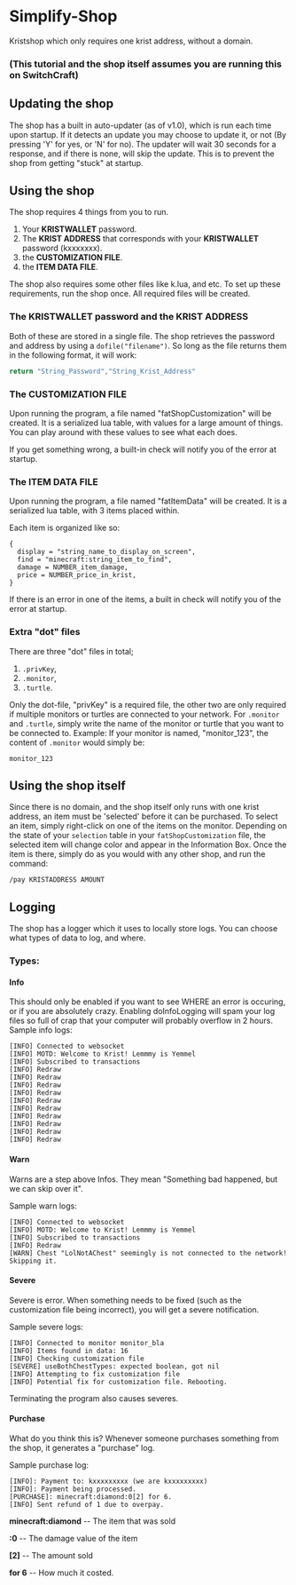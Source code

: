 # Simplify-Shop
Kristshop which only requires one krist address, without a domain.

### (This tutorial and the shop itself assumes you are running this on **SwitchCraft**)

## Updating the shop
The shop has a built in auto-updater (as of v1.0), which is run each time upon startup.  If it detects an update you may choose to update it, or not (By pressing 'Y' for yes, or 'N' for no).
The updater will wait 30 seconds for a response, and if there is none, will skip the update.  This is to prevent the shop from getting "stuck" at startup.

## Using the shop
The shop requires 4 things from you to run.
1. Your **KRISTWALLET** password.
2. The **KRIST ADDRESS** that corresponds with your **KRISTWALLET** password (kxxxxxxx).
3. the **CUSTOMIZATION FILE**.
4. the **ITEM DATA FILE**.

The shop also requires some other files like k.lua, and etc.
To set up these requirements, run the shop once.  All required files will be created.

### The KRISTWALLET password and the KRIST ADDRESS
Both of these are stored in a single file.  The shop retrieves the password and address by using a `dofile("filename")`.
So long as the file returns them in the following format, it will work:
```lua
return "String_Password","String_Krist_Address"
```

### The CUSTOMIZATION FILE
Upon running the program, a file named "fatShopCustomization" will be created.  It is a serialized lua table, with values for a large amount of things.
You can play around with these values to see what each does.

If you get something wrong, a built-in check will notify you of the error at startup.

### The ITEM DATA FILE
Upon running the program, a file named "fatItemData" will be created. It is a serialized lua table, with 3 items placed within.

Each item is organized like so:
```
{
  display = "string_name_to_display_on_screen",
  find = "minecraft:string_item_to_find",
  damage = NUMBER_item_damage,
  price = NUMBER_price_in_krist,
}
```
If there is an error in one of the items, a built in check will notify you of the error at startup.

### Extra "dot" files
There are three "dot" files in total;
1. `.privKey`,
2. `.monitor`,
3. `.turtle`.

Only the dot-file, "privKey" is a required file, the other two are only required if multiple monitors or turtles are connected to your network.  For `.monitor` and `.turtle`, simply write the name of the monitor or turtle that you want to be connected to.
Example:
If your monitor is named, "monitor_123", the content of `.monitor` would simply be:
```
monitor_123
```

## Using the shop itself
Since there is no domain, and the shop itself only runs with one krist address, an item must be 'selected' before it can be purchased.
To select an item, simply right-click on one of the items on the monitor.  Depending on the state of your `selection` table in your `fatShopCustomization` file, the selected item will change color and appear in the Information Box.  Once the item is there, simply do as you would with any other shop, and run the command:

```
/pay KRISTADDRESS AMOUNT
```

## Logging

The shop has a logger which it uses to locally store logs.  You can choose what types of data to log, and where.

### Types:

#### Info
This should only be enabled if you want to see WHERE an error is occuring, or if you are absolutely crazy.
Enabling doInfoLogging will spam your log files so full of crap that your computer will probably overflow in 2 hours.
Sample info logs:
```
[INFO] Connected to websocket
[INFO] MOTD: Welcome to Krist! Lemmmy is Yemmel
[INFO] Subscribed to transactions
[INFO] Redraw
[INFO] Redraw
[INFO] Redraw
[INFO] Redraw
[INFO] Redraw
[INFO] Redraw
[INFO] Redraw
[INFO] Redraw
[INFO] Redraw
[INFO] Redraw
```

#### Warn
Warns are a step above Infos.  They mean "Something bad happened, but we can skip over it".

Sample warn logs:
```
[INFO] Connected to websocket
[INFO] MOTD: Welcome to Krist! Lemmmy is Yemmel
[INFO] Subscribed to transactions
[INFO] Redraw
[WARN] Chest "LolNotAChest" seemingly is not connected to the network! Skipping it.
```

#### Severe
Severe is error.  When something needs to be fixed (such as the customization file being incorrect), you will get a severe notification.

Sample severe logs:

```
[INFO] Connected to monitor monitor_bla
[INFO] Items found in data: 16
[INFO] Checking customization file
[SEVERE] useBothChestTypes: expected boolean, got nil
[INFO] Attempting to fix customization file
[INFO] Potential fix for customization file. Rebooting.
```
Terminating the program also causes severes.

#### Purchase
What do you think this is?
Whenever someone purchases something from the shop, it generates a "purchase" log.

Sample purchase log:

```
[INFO]: Payment to: kxxxxxxxxx (we are kxxxxxxxxx)
[INFO]: Payment being processed.
[PURCHASE]: minecraft:diamond:0[2] for 6.
[INFO] Sent refund of 1 due to overpay.
```
**minecraft:diamond** -- The item that was sold

**:0** -- The damage value of the item

**[2]** -- The amount sold

**for 6** -- How much it costed.
